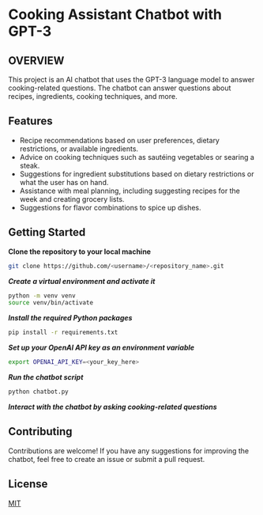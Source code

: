 
# Cooking Assistant Chatbot with GPT-3

## OVERVIEW
This project is an AI chatbot that uses the GPT-3 language model to answer cooking-related questions. The chatbot can answer questions about recipes, ingredients, cooking techniques, and more.



## Features

- Recipe recommendations based on user preferences, dietary restrictions, or available ingredients.
- Advice on cooking techniques such as sautéing vegetables or searing a steak.
- Suggestions for ingredient substitutions based on dietary restrictions or what the user has on hand.
- Assistance with meal planning, including suggesting recipes for the week and creating grocery lists.
- Suggestions for flavor combinations to spice up dishes.



## Getting Started
**Clone the repository to your local machine**

```bash
git clone https://github.com/<username>/<repository_name>.git

```
***Create a virtual environment and activate it***

```bash
python -m venv venv
source venv/bin/activate
```
***Install the required Python packages***
```bash
pip install -r requirements.txt

```
***Set up your OpenAI API key as an environment variable***
```bash
export OPENAI_API_KEY=<your_key_here>
```
***Run the chatbot script***
```bash
python chatbot.py
```
***Interact with the chatbot by asking cooking-related questions***
## Contributing

Contributions are welcome! If you have any suggestions for improving the chatbot, feel free to create an issue or submit a pull request.


## License

[MIT](https://choosealicense.com/licenses/mit/)
